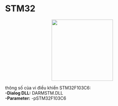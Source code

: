 # STM32

<p align="center"><a href="https://www.st.com/en/microcontrollers-microprocessors/stm32f103c6.html"><img height="200" align="center" src="https://img1.pnghut.com/5/9/16/HzSE03rdVy/logo-sign-stmicroelectronics-electronics-trademark.jpg"/></a></p>

thông số của vi điều khiển STM32F103C6: <br>
**-Dialog DLL:** DARMSTM.DLL <br>
**-Parameter:** -pSTM32F103C6
